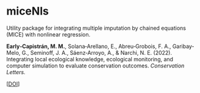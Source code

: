 # miceNls
Utility package for integrating multiple imputation by chained equations (MICE) with nonlinear regression. 

**Early‐Capistrán, M. M.**, Solana‐Arellano, E., Abreu‐Grobois, F. A., Garibay‐Melo, G., Seminoff, J. A., Sáenz‐Arroyo, A., & Narchi, N. E. (2022). Integrating local ecological knowledge, ecological monitoring, and computer simulation to evaluate conservation outcomes. *Conservation Letters.* 

[[DOI](https://doi.org/10.1111/conl.12921)]
